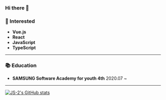 ### Hi there 👋
### 🌈 Interested

- **Vue.js**
- **React**
- **JavaScript**
- **TypeScript**

-----




### 📚 Education

- **SAMSUNG Software Academy for youth 4th**  2020.07 ~
-----
[![JS-2's GitHub stats](https://github-readme-stats.vercel.app/api?username=JS-2&theme=dark)](https://github.com/anuraghazra/github-readme-stats)

